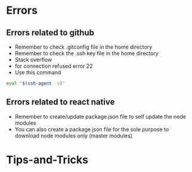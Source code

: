 # Errors

## Errors related to github

* Remember to check .gitconfig file in the home directory
* Remember to check the .ssh key file in the home directory
* Stack overflow
* for connection refused error 22
* Use this command

``` bash
eval "$(ssh-agent -s)"
```

## Errors related to react native

* Remember to create/update package.json file to self update the node modules 
* You can also create a package.json file for the sole purpose to download node modules only (master modules)
# Tips-and-Tricks

